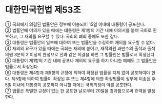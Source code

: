 # 대한민국헌법 제53조

① 국회에서 의결된 법률안은 정부에 이송되어 15일 이내에 대통령이 공포한다.  
② 법률안에 이의가 있을 때에는 대통령은 제1항의 기간 내에 이의서를 붙여 국회로 환부하고, 그 재의를 요구할 수 있다. 국회의 폐회 중에도 또한 같다.  
③ 대통령은 법률안의 일부에 대하여 또는 법률안을 수정하여 재의를 요구할 수 없다.  
④ 재의의 요구가 있을 때에는 국회는 재의에 붙이고, 재적의원 과반수의 출석과 출석의원 3분의 2 이상의 찬성으로 전과 같은 의결을 하면 그 법률안은 법률로서 확정된다.  
⑤ 대통령이 제1항의 기간 내에 공포나 재의의 요구를 하지 아니한 때에도 그 법률안은 법률로서 확정된다.  
⑥ 대통령은 제4항과 제5항의 규정에 의하여 확정된 법률을 지체 없이 공포하여야 한다. 제5항에 의하여 법률이 확정된 후 또는 제4항에 의한 확정법률이 정부에 이송된 후 5일 이내에 대통령이 공포하지 아니할 때에는 국회의장이 이를 공포한다.  
⑦ 법률은 특별한 규정이 없는 한 공포한 날로부터 20일을 경과함으로써 효력을 발생한다.
